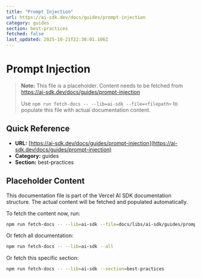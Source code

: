 ```yaml
---
title: "Prompt Injection"
url: https://ai-sdk.dev/docs/guides/prompt-injection
category: guides
section: best-practices
fetched: false
last_updated: 2025-10-21T22:38:01.106Z
---
```


# Prompt Injection

> **Note:** This file is a placeholder. Content needs to be fetched from https://ai-sdk.dev/docs/guides/prompt-injection
>
> Use `npm run fetch-docs -- --lib=ai-sdk --file=<filepath>` to populate this file with actual documentation content.

## Quick Reference

- **URL:** [https://ai-sdk.dev/docs/guides/prompt-injection](https://ai-sdk.dev/docs/guides/prompt-injection)
- **Category:** guides
- **Section:** best-practices

## Placeholder Content

This documentation file is part of the Vercel AI SDK documentation structure.
The actual content will be fetched and populated automatically.

To fetch the content now, run:

```bash
npm run fetch-docs -- --lib=ai-sdk --file=docs/libs/ai-sdk/guides/prompt-injection.md
```

Or fetch all documentation:

```bash
npm run fetch-docs -- --lib=ai-sdk --all
```

Or fetch this specific section:

```bash
npm run fetch-docs -- --lib=ai-sdk --section=best-practices
```
